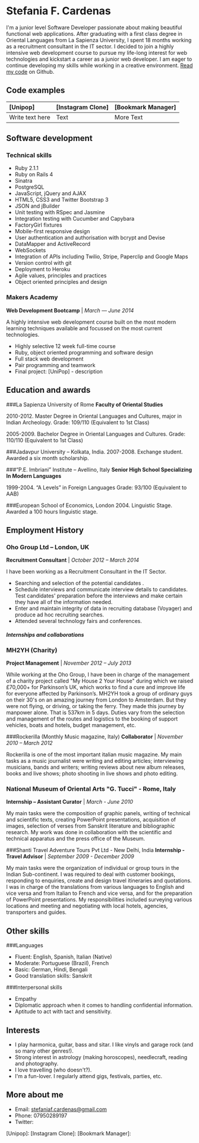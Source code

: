 Stefania F. Cardenas
====================
I'm a junior level Software Developer passionate about making beautiful functional web applications. After graduating with a first class degree in Oriental Languages from La Sapienza University, I spent 18 months working as a recruitment consultant in the IT sector. I decided to join a highly intensive web development course to pursue my life-long interest for web technologies and kickstart a career as a junior web developer.
I am eager to continue developing my skills while working in a creative environment. [Read my code] on Github.

Code examples
-------------

| [Unipop] | [Instagram Clone] | [Bookmark Manager] |
| :------------- | :------------ | :---------- |
| Write text here | Text | More Text |

Software development
---------------

### Technical skills

- Ruby 2.1.1
- Ruby on Rails 4
- Sinatra
- PostgreSQL
- JavaScript, jQuery and AJAX
- HTML5, CSS3 and Twitter Bootstrap 3
- JSON and jBuilder
- Unit testing with RSpec and Jasmine
- Integration testing with Cucumber and Capybara
- FactoryGirl fixtures
- Mobile-first responsive design
- User authentication and authorisation with bcrypt and Devise
- DataMapper and ActiveRecord
- WebSockets
- Integration of APIs including Twilio, Stripe, Paperclip and Google Maps
- Version control with git
- Deployment to Heroku
- Agile values, principles and practices
- Object­ oriented principles and design

### Makers Academy
__Web Development Bootcamp__  |  _March &mdash; June 2014_

A highly intensive web development course built on the most modern learning techniques available and focussed on the most current technologies.
  - Highly selective 12 week full-time course
  - Ruby, object oriented programming and software design
  - Full stack web development
  - Pair programming and teamwork
  - Final project: [UniPop] - description

Education and awards
--------------------
###La Sapienza University of Rome
__Faculty of Oriental Studies__

2010-2012. Master Degree in Oriental Languages and Cultures, major in Indian Archeology.
Grade: 109/110 (Equivalent to 1st Class)

2005-2009. Bachelor Degree in Oriental Languages and Cultures.
Grade: 110/110 (Equivalent to 1st Class)

###Jadavpur University – Kolkata, India.
2007-2008. Exchange student. Awarded a six month scholarship.

###“P.E. Imbriani” Institute – Avellino, Italy
__Senior High School Specializing In Modern Languages__

1999-2004. “A Levels” in Foreign Languages
Grade: 93/100 (Equivalent to AAB)

###European School of Economics, London
2004. Linguistic Stage. Awarded a 100 hours linguistic stage.


Employment History
--------------------

### Oho Group Ltd – London, UK
__Recruitment Consultant__ | _October 2012 – March 2014_

I have been working as a Recruitment Consultant in the IT Sector. 
* Searching and selection of the potential candidates .
* Schedule interviews and communicate interview details to candidates. Test candidates' preparation before the interviews and make certain they have all of the information needed.
* Enter and maintain integrity of data in recruiting database (Voyager) and produce ad hoc recruiting searches.
* Attended several technology fairs and conferences.

#### _Internships and collaborations_

### MH2YH (Charity)
__Project Management__ | _November 2012 – July 2013_

While working at the Oho Group, I have been in charge of the management of a charity project called "My House 2 Your House" during which we raised £70,000+ for Parkinson’s UK, which works to find a cure and improve life for everyone affected by Parkinson’s.
MH2YH took a group of ordinary guys on their 30's on an amazing journey from London to Amsterdam. But they were not flying, or driving, or taking the ferry. They made this journey by manpower alone. That is 537km in 5 days. 
Duties vary from the selection and management of the routes and logistics to the booking of support vehicles, boats and hotels, budget management, etc. 

###Rockerilla (Monthly Music magazine, Italy)
__Collaborator__ | _November 2010 – March 2012_

Rockerilla is one of the most important italian music magazine. My main tasks as a music journalist were writing and editing articles; interviewing musicians, bands and writers; writing reviews about new album releases, books and live shows; photo shooting in live shows and photo editing.

### National Museum of Oriental Arts "G. Tucci" - Rome, Italy
__Internship – Assistant Curator__ | _March - June 2010_

My main tasks were the composition of graphic panels, writing of technical and scientific texts, creating PowerPoint presentations, acquisition of images, selection of verses from Sanskrit literature and bibliographic research. My work was done in collaboration with the scientific and technical apparatus and the press office of the Museum.

###Shanti Travel Adventure Tours Pvt Ltd - New Delhi, India
__Internship - Travel Advisor__ | _September 2009 - December 2009_

My main tasks were the organization of individual or group tours in the Indian Sub-continent. I was required to deal with customer bookings, responding to enquiries, create and design travel itineraries and quotations. I was in charge of the translations from various languages to English and vice versa and from Italian to French and vice versa, and for the preparation of PowerPoint presentations. My responsibilities included surveying various locations and meeting and negotiating with local hotels, agencies, transporters and guides.


Other skills
--------
###Languages
* Fluent: English, Spanish, Italian (Native)
* Moderate: Portuguese (Brazil), French 
* Basic: German, Hindi, Bengali
* Good translation skills: Sanskrit

###Interpersonal skills
* Empathy
* Diplomatic approach when it comes to handling confidential information.
* Aptitude to act with tact and sensitivity.

Interests
---------

* I play harmonica, guitar, bass and sitar. I like vinyls and garage rock (and so many other genres!).
* Strong interest in astrology (making horoscopes), needlecraft, reading and photography.
* I love travelling (who doesn't?).
* I'm a fun-lover. I regularly attend gigs, festivals, parties, etc.

More about me
-------------

- Email: stefaniaf.cardenas@gmail.com
- Phone: 07950289197
- Twitter: 

[Read my code]:http://github.com/stefaniacardenas
[Unipop]:
[Instagram Clone]:
[Bookmark Manager]:

